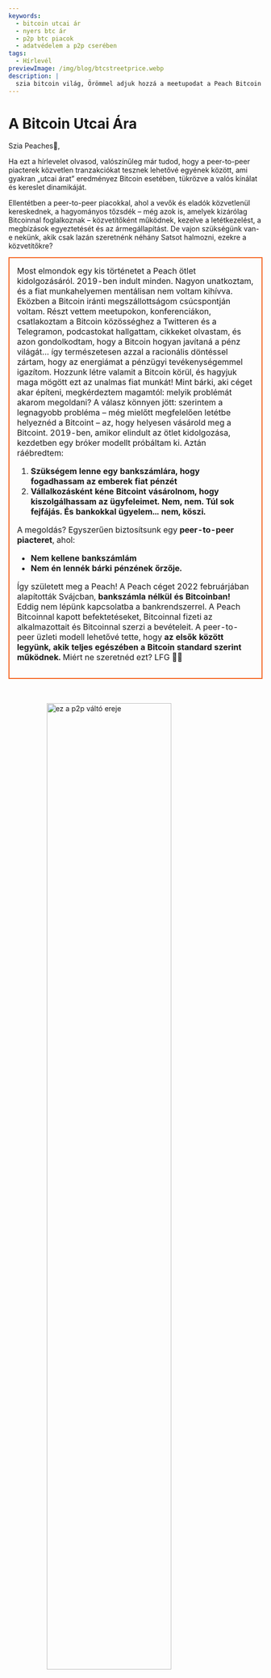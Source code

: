 ```yaml
---
keywords:
  - bitcoin utcai ár
  - nyers btc ár
  - p2p btc piacok
  - adatvédelem a p2p cserében
tags:
  - Hírlevél
previewImage: /img/blog/btcstreetprice.webp
description: |
  szia bitcoin világ, Örömmel adjuk hozzá a meetupodat a Peach Bitcoin alkalmazáshoz!
---
```


# A Bitcoin Utcai Ára

Szia Peaches🍑,

Ha ezt a hírlevelet olvasod, valószínűleg már tudod, hogy a peer-to-peer piacterek közvetlen tranzakciókat tesznek lehetővé egyének között, ami gyakran „utcai árat” eredményez Bitcoin esetében, tükrözve a valós kínálat és kereslet dinamikáját.

Ellentétben a peer-to-peer piacokkal, ahol a vevők és eladók közvetlenül kereskednek, a hagyományos tőzsdék – még azok is, amelyek kizárólag Bitcoinnal foglalkoznak – közvetítőként működnek, kezelve a letétkezelést, a megbízások egyeztetését és az ármegállapítást. De vajon szükségünk van-e nekünk, akik csak lazán szeretnénk néhány Satsot halmozni, ezekre a közvetítőkre?

<table style="width: 100%; max-width: 800px; margin: auto; border-collapse: collapse;">
<td style="border: 2px solid #f56522; padding: 15px; width: 60%; vertical-align: top;">
Most elmondok egy kis történetet a Peach ötlet kidolgozásáról. 2019-ben indult minden. Nagyon unatkoztam, és a fiat munkahelyemen mentálisan nem voltam kihívva. Eközben a Bitcoin iránti megszállottságom csúcspontján voltam. Részt vettem meetupokon, konferenciákon, csatlakoztam a Bitcoin közösséghez a Twitteren és a Telegramon, podcastokat hallgattam, cikkeket olvastam, és azon gondolkodtam, hogy a Bitcoin hogyan javítaná a pénz világát… így természetesen azzal a racionális döntéssel zártam, hogy az energiámat a pénzügyi tevékenységemmel igazítom. Hozzunk létre valamit a Bitcoin körül, és hagyjuk maga mögött ezt az unalmas fiat munkát! Mint bárki, aki céget akar építeni, megkérdeztem magamtól: melyik problémát akarom megoldani? A válasz könnyen jött: szerintem a legnagyobb probléma – még mielőtt megfelelően letétbe helyeznéd a Bitcoint – az, hogy helyesen vásárold meg a Bitcoint. 2019-ben, amikor elindult az ötlet kidolgozása, kezdetben egy bróker modellt próbáltam ki. Aztán ráébredtem:

1. **Szükségem lenne egy bankszámlára, hogy fogadhassam az emberek fiat pénzét**
2. **Vállalkozásként kéne Bitcoint vásárolnom, hogy kiszolgálhassam az ügyfeleimet. Nem, nem. Túl sok fejfájás. És bankokkal ügyelem... nem, köszi.**

  A megoldás? Egyszerűen biztosítsunk egy **peer-to-peer piacteret**, ahol:
- **Nem kellene bankszámlám**
- **Nem én lennék bárki pénzének őrzője.**

Így született meg a Peach! A Peach céget 2022 februárjában alapították Svájcban, **bankszámla nélkül és Bitcoinban!** Eddig nem lépünk kapcsolatba a bankrendszerrel. A Peach Bitcoinnal kapott befektetéseket, Bitcoinnal fizeti az alkalmazottait és Bitcoinnal szerzi a bevételeit. A peer-to-peer üzleti modell lehetővé tette, hogy **az elsők között legyünk, akik teljes egészében a Bitcoin standard szerint működnek.** Miért ne szeretnéd ezt? LFG 🍑🚀
</td>
</table>

<br><br>
<img src="/img/blog/This-is-peer-to-peer.gif" alt="ez a p2p váltó ereje" style="display:block; margin: auto; width: 70%;">
<br><br>

Nos, térjünk vissza a Bitcoin utcai árra… azaz a peer-to-peer árra! Ezt hívom nyers árnak, tiszta árnak, közvetítők nélküli árnak, természetes árnak, ártatlan árnak… annak az árnak, aminél egy egyén úgy dönt, hogy ebben a pontos pillanatban, ebben a pontos helyen és ebben a helyzetben a Bitcoin <X> értékű számára.

A Bitcoin utcai árának fogalma nem teljesen új. 2017-ben Clark Moody bemutatta a [Bitcoin Street Price](https://bitcoin.clarkmoody.com/posts/introducing-bitcoin-street-price?) indexet, melynek célja az volt, hogy nyomon kövesse a peer-to-peer kereskedésben megjelenő Bitcoin értéket különböző helyi valutákban. Ez az kezdeményezés pontosabb képet kívánt adni a Bitcoin készpénzértékéről különböző régiókban. Sajnos ezek az adatok már nem léteznek a támogatás és erőforrások hiánya miatt, de az olyan platformok, mint a Peach Bitcoin, továbbra is azon dolgoznak, hogy a peer-to-peer ár az igazi Bitcoin ár legyen.

NÉZD MEG MOST az [új kezdőoldalunkat](https://peachbitcoin.com/) hogy felfedezd a Peach-en az elmúlt 24h / 15d / 30d EUR, CHF, USD szerinti ATH-t a Bitcoin utcai árából!  
Hogyan számoljuk ki? A Peach-en lezárt összes tranzakció átlagárát vesszük.

<div style="border: 2px solid orange; padding: 10px; text-align: center;">
    <strong>INTEGRÁLD & JÁTSSZ</strong> a Bitcoin Peer-to-Peer Ár API-nkkal:
</div>

:::buttons
[Bitcoin Peer-to-Peer Ár API](https://docs.peachbitcoin.com/#ath-price)
:::

KÉPZELD EL! Észrevetted, hogy  
a Bitcoin ára **gyakran magasabb** a peer-to-peer piactéren! Miért? Mert nyers, és nincs az a bürokratikus azonosítás, meg a KYC hülyeség!  
Ezért ésszerű arbitrázsolni vagy Bitcoint eladni a Peach-en. És… **INGYENES!!** Töltsd le az appot és tedd közzé az eladási ajánlatodat most!

<div style="text-align: center;">
  <video controls style="max-width: 100%; height: auto;" poster="/img/blog/tradecashforsat/Thumbnail.png">
    <source src="/img/blog/P2P-Price-promo.mp4" type="video/mp4">
    Your Browser dont support video tag.
  </video>
</div>

Nézd meg, mit jelent a peer-to-peer a valóságban is:

Az emberek rendkívül anonim módon, KÉSZPÉNZÉRT cserélnek Bitcoint, miközben Bitcoin meetupokon vesznek részt! Itt láthatsz egy francia meetupot, [Bitcoin Metz!](https://x.com/btc_metz/status/1883220185504727229?s=46). Üdvözlet nekik! A Peach az escrow szolgáltatásával és az ajánlatkereső platformjával segíti a cserét. Köszönet a BitcoinMetz-nek, hogy bemutatta a Peach-et! Igazi megtiszteltetés számunkra.

![](/img/blog/tradecashforsat/tradeforsat.png)

Ennyi volt tőlem, Peaches!

Üdvözlettel,

@ProofofSteph

Tedd a Peer-to-Peer Sats halmozást az új normává,

Oszd meg a referral kódodat a barátaiddal

Ők kapnak 1 ingyenes vételi tranzakciót, te pedig referral pontokat gyűjtesz, melyeket sats-ra és más jutalmakra válthatsz be.

## ⚠️ ÚJ PEACH VERZIÓ, MOST ELÉRHETŐ 0.5.3 (265) ⚠️

:::figures 3
![finanszírozz akár 21 azonnali eladási ajánlatot](/img/blog/tradecashforsat/fundmore.png)

![soha ne oszd meg a jelszó mondatodat](/img/blog/tradecashforsat/nevershare.png)

![sötét mód a Peach-en](/img/blog/tradecashforsat/darkmode.png)
:::

**SOHA, DE SOHA NE OSZD MEG A SEEDED, MÉG AZ ANYUKÁDNÁL SEM!**

## MÁS HÍREK: A PEACH LIGHTNING NETWORK⚡ CSOMÓPONTJA ONLINE VAN!

![light peach](/img/blog/tradecashforsat/lightpeach.png)

- Nézd meg a kapcsolati adatokat Clearnet-en és Tor-on [itt](https://ln.peachbitcoin.com/embed/FHQuQDFDUngLDXY2n36R6JjP5FgLHKFNF7MDMTUHR8bX/BTC/ln)
- A lightning címünk: **hello@ln.peachbitcoin.com** 🤗

A Peach egy nagyon kicsi csapat. Minden segítséget és támogatást nagyra értékelünk!  
Szeretnél partner lenni velünk? Szeretnél segíteni a promócióban?  
Csatlakoznál a csapathoz helyi vagy regionális Peach Brand nagykövetként? 👀  
Lépj kapcsolatba velünk most!

:::buttons
[Küldj üzenetet!](mailto:hello@peachbitcoin.com)
:::

<table style="width: 100%; max-width: 800px; margin: auto; border-collapse: collapse;">
  <tr>
    <td style="border: 2px solid #E4572E; padding: 15px; width: 60%; vertical-align: top;">
      <div style="word-wrap: break-word; font-size: 16px; line-height: 1.5;">
        <strong>Szervezel meetupokat?<br>
        Van Bitcoin boltod?<br>
        Esetleg rendezvényeket/konferenciákat szervezel?</strong>
        <br><br>
        Integráld az eseményedet vagy boltodat az alkalmazásunkba, hogy megkönnyítsd a KÉSZPÉNZES cseréket a helyszíneden.
        <ul>
          <li>Érd el, hogy a meetupodon lebonyolított készpénzes ügyletekből 100%-os bevételt szerezz!</li>
          <li>Kapsz egyedi referral kódot, ajándékokat, szórólapokat és teljes támogatást az anonim kereskedelem oktatásához.</li>
        </ul>
        Küldj egy e-mailt a <strong style="color: #E4572E;">#CASH4SATS</strong} címmel, hogy megkapd az összes infót.
      </div>
    </td>
    <td style="padding-left: 20px; width: 40%; text-align: center; vertical-align: top;">
      <img src="/img/blog/tradecashforsat/img1.png" alt="Meetup kép" style="max-width: 100%; height: auto;">
      <br><br>
      <a href="#" style="display: inline-block; background-color: #E4572E; color: white; padding: 10px 20px; text-decoration: none; font-weight: bold; border-radius: 5px;">FOGADD MEG A MEETUPOT A PEACH-EN</a>
    </td>
  </tr>
</table>

<br><br>

![folytasd a sats gyűjtést!](/img/blog/tradecashforsat/keepstacking.png)
